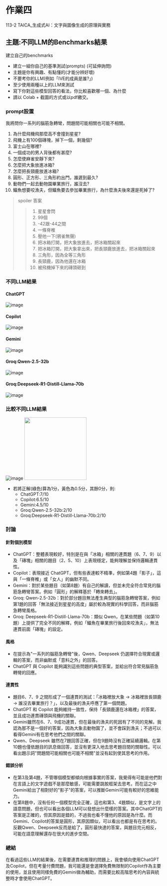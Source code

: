 # 作業四
113-2 TAICA_生成式AI：文字與圖像生成的原理與實務

## 主題:不同LLM的Benchmarks結果
建立自己的benchmarks
- 建立一組你自己的基準測試(prompts) (可延伸詢問)
- 主題是你有興趣、有點懂的(才能分辨好壞)
- 不要考你的LLM(例如「IVE的成員是誰?」)
- 至少使用兩種以上的LLM來測試
- 寫下你對這些模型回答的看法，你比較喜歡哪一個、為什麼
- 請以 Colab + 截圖的方式或以pdf繳交。

### prompt設置
我將問你一系列的腦筋急轉彎，問題間可能相關也可能不相關。
1. 為什麼飛機飛那麼高不會撞到星星?
2. 飛機上有100個磚塊，掉下一個，剩幾個?
3. 富士山在哪裡?
4. 一個成功的男人背後都有甚麼?
5. 怎麼使麻雀安靜下來?
6. 怎麼把大象放進冰箱?
7. 怎麼把長頸鹿放進冰箱?
8. 圓形、正方形、三角形約出門，誰遲到最久?
9. 動物們一起去動物園畢業旅行，誰沒去?
10. 鱷魚想要咬漁夫，但鱷魚要去參加畢業旅行，為什麼漁夫後來還是死掉了?

> spoiler 答案
>> 1. 星星會閃
>> 2. 99個
>> 3. -42跟-44之間
>> 4. 一條脊椎
>> 5. 壓他一下(鴉雀無聲)
>> 6. 把冰箱打開，把大象放進去，把冰箱關起來
>> 7. 把冰箱打開，把大象拿出來，把長頸鹿放進去，把冰箱關起來
>> 8. 三角形，因為全等三角形
>> 9. 長頸鹿，因為他還在冰箱
>> 10. 被飛機掉下來的磚頭砸到

### 不同LLM結果
#### ChatGPT
![image](https://hackmd.io/_uploads/S1DKLAr2Jl.png)

#### Copilot
![image](https://hackmd.io/_uploads/ByDRLAS21x.png)

#### Gemini
![image](https://hackmd.io/_uploads/HktPPAHn1x.png)

#### Groq:Qwen-2.5-32b
![image](https://hackmd.io/_uploads/BJAnv0rh1x.png)

#### Groq:Deepseek-R1-Distill-Llama-70b
![image](https://hackmd.io/_uploads/H1bmd0rhke.png)

### 比較不同LLM結果
![image](https://hackmd.io/_uploads/BkDyf1Unyg.png)
<img src=https://hackmd.io/_uploads/BJuogkLhke.png width=200>
- 若將正解(綠色)算為1分，黃色為0.5分，其餘0分，則:
  - ChatGPT:7/10
  - Copilot:6.5/10
  - Gemini:4.5/10
  - Groq:Qwen-2.5-32b:2/10
  - Groq:Deepseek-R1-Distill-Llama-70b:2/10

### 討論
#### 針對個別模型
- ChatGPT：整體表現較好，特別是在與「冰箱」相關的連貫題（6、7、9）以及「磚塊」相關的題目（2、5、10）上表現穩定，能夠理解並保持邏輯連貫性。
- Copilot：表現接近 ChatGPT，但有些表達較不精準，例如第4題「影子」，這與「一條脊椎」或「女人」的幽默不同。
- Gemini：對於某些題目（如第8題）有自己的解讀，但並未完全符合常見的腦筋急轉彎答案。例如「圓形」的解釋基於「轉來轉去」。
- Groq: Qwen-2.5-32b：對於部分題目無法產生典型的腦筋急轉彎答案，例如第1題的回答「無法接近到星星的高度」屬於較為現實的科學回答，而非腦筋急轉彎風格。
- Groq: Deepseek-R1-Distill-Llama-70b：類似 Qwen，在某些問題（如第10題）上提供了完全不同的解釋，例如「鱷魚在畢業旅行後回來咬漁夫」，無法連貫前面「磚塊」的設定。
#### 風格
- 在提示為"一系列的腦筋急轉彎"後，Qwen、Deepseek 仍選擇符合現實或邏輯的答案，而非幽默或「意料之外」的回答。
- ChatGPT 與 Copilot 能夠識別這些問題的典型答案，並給出符合常見腦筋急轉彎的回應。
#### 連貫性
- 題目6、7、9 之間形成了一個連貫的測試：「冰箱裡放大象 → 冰箱裡放長頸鹿 → 誰沒去畢業旅行？」，以及最後的漁夫呼應了第一個問題。
- ChatGPT 和 Copilot 能夠維持一致性，保持「長頸鹿還在冰箱裡」的答案，並且成功連貫磚頭與飛機的關聯。
- Gemini雖然在6、7、9成功連貫，但在最後的漁夫的死因有了不同的見解。我認為那不是一個好的答案，因為大象去動物園了，並不會踩到漁夫；不過可以看得Gemini有在思考他們之間的關聯。
- Qwen、Deepseek 雖然在7題回答正確，但在9題時沒有正確延續邏輯。在第10題也僅依題目的訊息做回答，並沒有更深入地去思考題目間的關聯性。可以看出題示詞"問題間可能相關也可能不相關"並沒有起到使其思考的作用。
#### 錯誤分析
- 在第3及第4題，不管哪個模型都傾向根據事實的答案，我覺得有可能是他們對在言語上的文字遊戲不是那麼敏感，可能需要跳脫框架去思考。而在這之中Gemini給出了相對好的"影子"的答案，可以推斷Gemini可能有較好的思維能力。
- 在第8題中，沒有任何一個模型完全正確，這也和第3、4題類似，是文字上的語意問題，但也可以看出各個LLM可以發想出什麼樣的答案。其中ChatGPT的答案是正確的，但其原因是錯的，不過我也看不懂他的原因是為什麼。而Gemini、Copilot的答案是圓形，其原因類似，可以看出也都是有在思考的。反觀Qwen、Deepseek反而是給了，圓形最快達的答案，與題目完元相反，可能在語意理解還存在很大的進步空間。

### 總結
在看過這些LLM的結果後，在需要連貫和推理的問題上，我會傾向使用ChatGPT及Copilot，但在考量付費問題，我可能還是會選擇免費無限制的Copilot作為主要的使用，並且使用同樣免費的Gemini做為輔助，而需要比較高階思考的內容與統整時才會使用ChatGPT。
